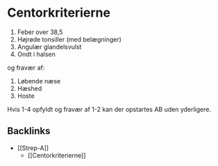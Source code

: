 # Centorkriterierne
1. Feber over 38,5
2. Højrøde tonsiller (med belægninger)
3. Angulær glandelsvulst
4. Ondt i halsen

og fravær af:
1. Løbende næse
2. Hæshed
3. Hoste

Hvis 1-4 opfyldt og fravær af 1-2 kan der opstartes AB uden yderligere.

## Backlinks
* [[Strep-A]]
	* [[Centorkriterierne]]

<!-- #anki/tag/med/Infectious #anki/deck/Medicine #anki/tag/med/GP -->

<!-- {BearID:D8AC733C-ED57-44FC-98BB-3E0F9DA6DCB9-3083-000008A4BE276DC3} -->
